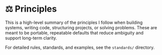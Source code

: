 # ⚖️ Principles

This is a high-level summary of the principles I follow when building systems, writing code, structuring projects, or solving problems. These are meant to be portable, repeatable defaults that reduce ambiguity and support long-term clarity.

For detailed rules, standards, and examples, see the `standards/` directory.
